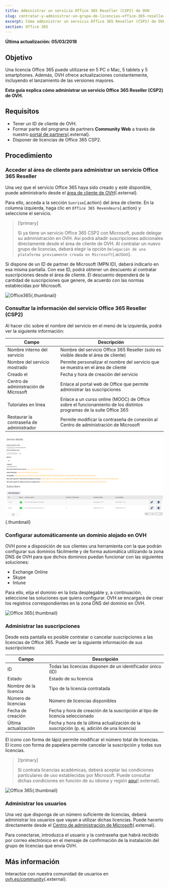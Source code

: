 ```yaml
---
title: Administrar un servicio Office 365 Reseller (CSP2) de OVH
slug: contratar-y-administrar-un-grupo-de-licencias-office-365-reseller-csp2
excerpt: Cómo administrar un servicio Office 365 Reseller (CSP2) de OVH
section: Office 365
---
```


**Última actualización: 05/03/2018**

## Objetivo

Una licencia Office 365 puede utilizarse en 5 PC o Mac, 5 tablets y 5 smartphones. Además, OVH ofrece actualizaciones constantemente, incluyendo el lanzamiento de las versiones mayores.

**Esta guía explica cómo administrar un servicio Office 365 Reseller (CSP2) de OVH.**

## Requisitos

- Tener un ID de cliente de OVH.
- Formar parte del programa de partners **Community Web** a través de nuestro [portal de partners](https://partners.ovh.com/){.external}.
- Disponer de licencias de Office 365 CSP2.

## Procedimiento

### Acceder al área de cliente para administrar un servicio Office 365 Reseller

Una vez que el servicio Office 365 haya sido creado y esté disponible, puede administrarlo desde el [área de cliente de OVH](https://www.ovh.com/auth/?action=gotomanager&from=https://www.ovh.es/&ovhSubsidiary=es){.external}.

Para ello, acceda a la sección `Sunrise`{.action} del área de cliente. En la columna izquierda, haga clic en `Office 365 Revendeurs`{.action} y seleccione el servicio.

> [!primary]
>
> Si ya tiene un servicio Office 365 CSP2 con Microsoft, puede delegar su administración en OVH. Así podrá añadir suscripciones adicionales directamente desde el área de cliente de OVH. Al contratar un nuevo grupo de licencias, deberá elegir la opción `Delegación de una plataforma previamente creada en Microsoft`{.action}.
>

Si dispone de un ID de partner de Microsoft (MPN ID), deberá indicarlo en esa misma pantalla. Con ese ID, podrá obtener un descuento al contratar suscripciones desde el área de cliente. El descuento dependerá de la cantidad de suscripciones que genere, de acuerdo con las normas establecidas por Microsoft.

![Office365](images/sunrise_office365_CSP2.png){.thumbnail}

### Consultar la información del servicio Office 365 Reseller (CSP2)

Al hacer clic sobre el nombre del servicio en el menú de la izquierda, podrá ver la siguiente información:

|Campo|Descripción|
|---|---|
|Nombre interno del servicio|Nombre del servicio Office 365 Reseller (solo es visible desde el área de cliente)|
|Nombre del servicio mostrado|Permite personalizar el nombre del servicio que se muestra en el área de cliente|
|Creado el|Fecha y hora de creación del servicio|
|Centro de administración de Microsoft|Enlace al portal web de Office que permite administrar las suscripciones|
|Tutoriales en línea|Enlace a un curso online (MOOC) de Office sobre el funcionamiento de los distintos programas de la suite Office 365|
|Restaurar la contraseña de administrador|Permite modificar la contraseña de conexión al Centro de administración de Microsoft|

![Office 365](images/sunrise_office365_CSP2_services_details.png){.thumbnail}

### Configurar automáticamente un dominio alojado en OVH

OVH pone a disposición de sus clientes una herramienta con la que podrán configurar sus dominios fácilmente y de forma automática utilizando la zona DNS de OVH para que dichos dominios puedan funcionar con las siguientes soluciones:

- Exchange Online
- Skype 
- Intune

Para ello, elija el dominio en la lista desplegable y, a continuación, seleccione las soluciones que quiera configurar. OVH se encargará de crear los registros correspondientes en la zona DNS del dominio en OVH.

![Office 365](images/sunrise_office365_CSP2_automatic_domain_configuration.png){.thumbnail}

### Administrar las suscripciones

Desde esta pantalla es posible contratar o cancelar suscripciones a las licencias de Office 365. Puede ver la siguiente información de sus suscripciones:

|Campo|Descripción|
|---|---|
|ID|Todas las licencias disponen de un identificador único (ID)|
|Estado|Estado de su licencia|
|Nombre de la licencia|Tipo de la licencia contratada|
|Número de licencias|Número de licencias disponibles|
|Fecha de creación|Fecha y hora de creación de la suscripción al tipo de licencia seleccionado|
|Última actualización|Fecha y hora de la última actualización de la suscripción (p. ej. adición de una licencia)|

El icono con forma de lápiz permite modificar el número total de licencias. El icono con forma de papelera permite cancelar la suscripción y todas sus licencias.

> [!primary]
>
> Si contrata licencias académicas, deberá aceptar las condiciones particulares de uso establecidas por Microsoft. Puede consultar dichas condiciones en función de su idioma y región [aquí](http://www.microsoftvolumelicensing.com/DocumentSearch.aspx?Mode=2&Keyword=AcademicQualEdUserDef){.external}.
>

![Office 365](images/sunrise_office365_CSP2_Subscribers.png){.thumbnail}

### Administrar los usuarios

Una vez que disponga de un número suficiente de licencias, deberá administrar los usuarios que vayan a utilizar dichas licencias. Puede hacerlo directamente desde el [Centro de administración de Microsoft](https://portal.office.com/Admin/Default.aspx){.external}.

Para conectarse, introduzca el usuario y la contraseña que habrá recibido por correo electrónico en el mensaje de confirmación de la instalación del grupo de licencias que envía OVH.

## Más información

Interactúe con nuestra comunidad de usuarios en [ovh.es/community](https://www.ovh.es/community/){.external}.